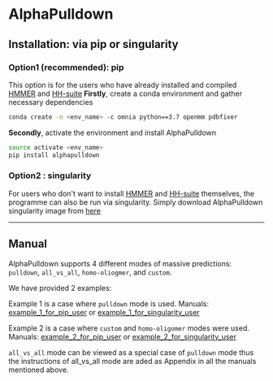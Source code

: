# AlphaPulldown

## Installation: via pip or singularity 

### Option1 (recommended): pip
This option is for the users who have already installed and compiled [HMMER](http://hmmer.org/documentation.html) and [HH-suite](https://github.com/soedinglab/hh-suite)
**Firstly**, create a conda environment and gather necessary dependencies 
```bash
conda create -n <env_name> -c omnia python==3.7 openmm pdbfixer
````
**Secondly**, activate the environment and install AlphaPulldown
```bash
source activate <env_name>
pip install alphapulldown
```
### Option2 : singularity
For users who don't want to install [HMMER](http://hmmer.org/documentation.html) and [HH-suite](https://github.com/soedinglab/hh-suite) themselves, the programme can also be run via singularity. Simply download AlphaPulldown singularity image from [here](https://oc.embl.de/index.php/s/KR8d4m8ASN9p3gs)

------

## Manual
AlphaPulldown supports 4 different modes of massive predictions: ```pulldown```, ```all_vs_all```, ```homo-oliogmer```, and ```custom```.

We have provided 2 examples:

Example 1 is a case where ```pulldown``` mode is used. Manuals: [example_1_for_pip_user](./example_1_for_pip_user.md) or [example_1_for_singularity_user](./example_1_for_singularity_user.md)

Example 2 is a case where ```custom``` and ```homo-oligomer``` modes were used. Manuals: [example_2_for_pip_user](./example_2_for_pip_user.md) or [example_2_for_singularity_user](./example_2_for_singularity_user.md)

```all_vs_all``` mode can be viewed as a special case of ```pulldown``` mode thus the instructions of all_vs_all mode are aded as Appendix in all the manuals mentioned above. 
